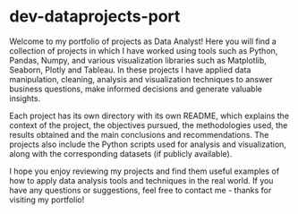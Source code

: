 # dev-dataprojects-port
Welcome to my portfolio of projects as Data Analyst! Here you will find a collection of projects in which I have worked using tools such as Python, Pandas, Numpy, and various visualization libraries such as Matplotlib, Seaborn, Plotly and Tableau. In these projects I have applied data manipulation, cleaning, analysis and visualization techniques to answer business questions, make informed decisions and generate valuable insights.

Each project has its own directory with its own README, which explains the context of the project, the objectives pursued, the methodologies used, the results obtained and the main conclusions and recommendations. The projects also include the Python scripts used for analysis and visualization, along with the corresponding datasets (if publicly available).

I hope you enjoy reviewing my projects and find them useful examples of how to apply data analysis tools and techniques in the real world. If you have any questions or suggestions, feel free to contact me - thanks for visiting my portfolio!

